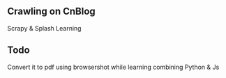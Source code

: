 ## Crawling on CnBlog
Scrapy & Splash Learning


## Todo
Convert it to pdf using browsershot while learning combining Python & Js
